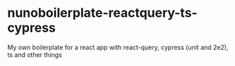 # nunoboilerplate-reactquery-ts-cypress
My own boilerplate for a react app with react-query, cypress (unit and 2e2), ts and other things
